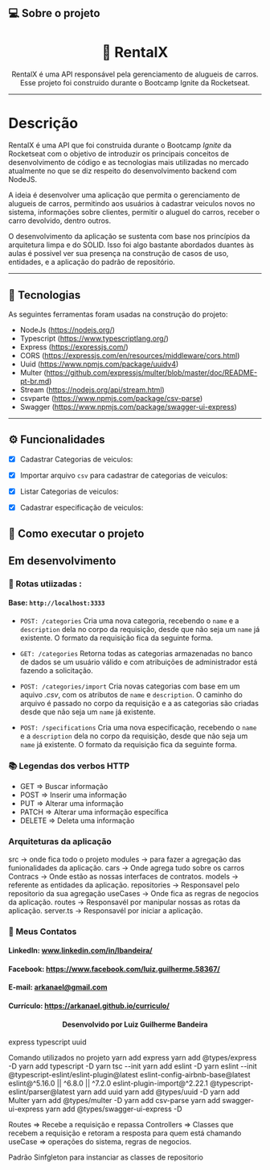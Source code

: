 ## 💻 Sobre o projeto
<div align='center'>
    <h1>🚗 RentalX</h1>
    <p>RentalX é uma API responsável pela gerenciamento de alugueis de carros. Esse projeto foi construido durante o Bootcamp Ignite da Rocketseat.</p>
</div>

---

# Descrição

RentalX é uma API que foi construida durante o Bootcamp _Ignite_ da Rocketseat com o objetivo de introduzir os principais conceitos de desenvolvimento de código e as tecnologias mais utilizadas no mercado atualmente no que se diz respeito do desenvolvimento backend com NodeJS.

A ideia é desenvolver uma aplicação que permita o gerenciamento de alugueis de carros, permitindo aos usuários à cadastrar veiculos novos no sistema, informações sobre clientes, permitir o aluguel do carros, receber o carro devolvido, dentro outros.

O desenvolvimento da aplicação se sustenta com base nos princípios da arquitetura limpa e do SOLID. Isso foi algo bastante abordados duantes às aulas é possivel ver sua presença na construção de casos de uso, entidades, e a aplicação do padrão de repositório.

---

## 🧪 Tecnologias

As seguintes ferramentas foram usadas na construção do projeto:

- NodeJs (https://nodejs.org/)
- Typescript (https://www.typescriptlang.org/)
- Express (https://expressjs.com/)
- CORS (https://expressjs.com/en/resources/middleware/cors.html)
- Uuid (https://www.npmjs.com/package/uuidv4)
- Multer (https://github.com/expressjs/multer/blob/master/doc/README-pt-br.md)
- Stream (https://nodejs.org/api/stream.html)
- csvparte (https://www.npmjs.com/package/csv-parse)
- Swagger (https://www.npmjs.com/package/swagger-ui-express)
---

## ⚙️ Funcionalidades

- [x] Cadastrar Categorias de veiculos:
- [x] Importar arquivo `csv` para cadastrar de categorias de veiculos:
- [x] Listar Categorias de veiculos:

- [x] Cadastrar especificação de veiculos:




## 🚀 Como executar o projeto
Em desenvolvimento
---

### 🌉 Rotas utiizadas :

#### Base: `http://localhost:3333`

- `POST: /categories` 
Cria uma nova categoria, recebendo o `name` e a `description` dela no corpo da requisição, desde que não seja um `name` já existente. O formato da requisição fica da seguinte forma.

- `GET: /categories` 
Retorna todas as categorias armazenadas no banco de dados se um usuário válido e com  atribuições de administrador está fazendo a solicitação.

- `POST: /categories/import`
Cria novas categorias com base em um aquivo _.csv_, com os atributos de `name` e `description`. O caminho do arquivo é passado no corpo da requisição e a as categorias são criadas desde que não seja um `name` já existente.

- `POST: /specifications`
Cria uma nova especificação, recebendo o `name` e a `description` dela no corpo da requisição, desde que não seja um `name` já existente. O formato da requisição fica da seguinte forma.



### 📚 Legendas dos verbos HTTP

- GET => Buscar informação
- POST => Inserir uma informação
- PUT => Alterar uma informação
- PATCH => Alterar uma informação específica
- DELETE => Deleta uma informação

### Arquiteturas da aplicação

src -> onde fica todo o projeto
modules -> para fazer a agregação das funionalidades da aplicação.
cars -> Onde agrega tudo sobre os carros
Contracs -> Onde estão as nossas interfaces de contratos.
models -> referente as entidades da aplicação.
repositories -> Responsavel pelo repositorio da sua agregação
useCases -> Onde fica as regras de negocios da aplicação.
routes -> Responsavél por manipular nossas as rotas da aplicação.
server.ts -> Responsavél por iniciar a aplicação.

### 🚀 Meus Contatos

<h4>LinkedIn: <a href="https://www.linkedin.com/in/lbandeira/">www.linkedin.com/in/lbandeira/</a></h4>
<h4>Facebook: <a href="https://www.facebook.com/luiz.guilherme.58367/">https://www.facebook.com/luiz.guilherme.58367/</a></h4>
<h4>E-mail: <a href="mailto://arkanael@gmailcom/">arkanael@gmail.com</a></h4>
<h4>Currículo: <a href="https://arkanael.github.io/curriculo/">https://arkanael.github.io/curriculo/</a></h4>
<h4 align=center>Desenvolvido por Luiz Guilherme Bandeira</h4>

express
typescript
uuid

Comando utilizados no projeto
yarn add express
yarn add @types/express -D
yarn add typescript -D
yarn tsc --init
yarn add eslint -D
yarn eslint --init
@typescript-eslint/eslint-plugin@latest eslint-config-airbnb-base@latest eslint@^5.16.0 || ^6.8.0 || ^7.2.0 eslint-plugin-import@^2.22.1 @typescript-eslint/parser@latest
yarn add uuid
yarn add @types/uuid -D
yarn add Multer
yarn add @types/multer -D
yarn add csv-parse
yarn add swagger-ui-express
yarn add @types/swagger-ui-express -D




Routes => Recebe a requisição e repassa
Controllers => Classes que recebem a requisição e retoram a resposta para quem está chamando
useCase => operações do sistema, regras de negocios.

Padrão Sinfgleton para instanciar as classes de repositorio
